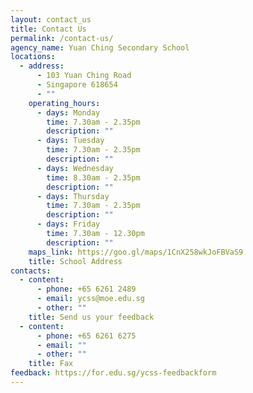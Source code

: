 ```yaml
---
layout: contact_us
title: Contact Us
permalink: /contact-us/
agency_name: Yuan Ching Secondary School
locations:
  - address:
      - 103 Yuan Ching Road
      - Singapore 618654
      - ""
    operating_hours:
      - days: Monday
        time: 7.30am - 2.35pm
        description: ""
      - days: Tuesday
        time: 7.30am - 2.35pm
        description: ""
      - days: Wednesday
        time: 8.30am - 2.35pm
        description: ""
      - days: Thursday
        time: 7.30am - 2.35pm
        description: ""
      - days: Friday
        time: 7.30am - 12.30pm
        description: ""
    maps_link: https://goo.gl/maps/1CnX258wkJoFBVaS9
    title: School Address
contacts:
  - content:
      - phone: +65 6261 2489
      - email: ycss@moe.edu.sg
      - other: ""
    title: Send us your feedback
  - content:
      - phone: +65 6261 6275
      - email: ""
      - other: ""
    title: Fax
feedback: https://for.edu.sg/ycss-feedbackform
---
```

